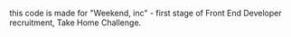 this code is made for "Weekend, inc" - first stage of Front End Developer recruitment, Take Home Challenge.
